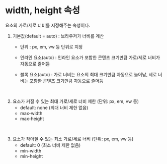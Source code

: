 # width, height 속성
요소의 가로/세로 너비를 지정해주는 속성이다.

1. 기본값(default = auto) : 브라우저가 너비를 계산

     - 단위 : px, em, vw 등 단위로 지정

   - 인라인 요소(auto)
: 인라인 요소가 포함한 콘텐츠 크기만큼 가로/세로 너비가 자동으로 줄어듬

   - 블록 요소(auto)
: 가로 너비는 요소의 최대 크기만큼 자동으로 늘어남, 세로 너비는 포함한 콘텐츠 크기만큼 자동으로 줄어듬

<br>

2. 요소가 커질 수 있는 최대 가로/세로 너비 제한
(단위: px, em, vw 등)
    - default: none (최대 너비 제한 없음)
    - max-width
    - max-height

<br>

3. 요소가 작아질 수 있는 최소 가로/세로 너비
(단위: px, em, vw 등)
    - default: 0 (최소 너비 제한 없음)
    - min-width
    - min-height
